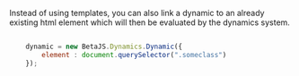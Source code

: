 
Instead of using templates, you can also link a dynamic to an already existing html element which will then be evaluated by the dynamics system.

```js

	dynamic = new BetaJS.Dynamics.Dynamic({
		element : document.querySelector(".someclass")
	});

```
